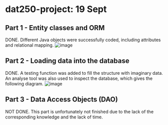# dat250-project: 19 Sept
## Part 1 - Entity classes and ORM
DONE.
Different Java objects were successfully coded, including attributes and relational mapping.
![image](https://user-images.githubusercontent.com/84096851/190926144-5cd7470b-e00e-450e-b254-d4a1c54d9e89.png)
## Part 2 - Loading data into the database
DONE.
A testing function was added to fill the structure with imaginary data. An analyse tool was also used to inspect the database, which gives the following diagram.
![image](https://user-images.githubusercontent.com/84096851/190926239-113cd0f0-e4b3-48bb-a48a-8f853ed68fd6.png)
## Part 3 - Data Access Objects (DAO)
NOT DONE.
This part is unfortunately not finished due to the lack of the corresponding knowledge and the lack of time.

